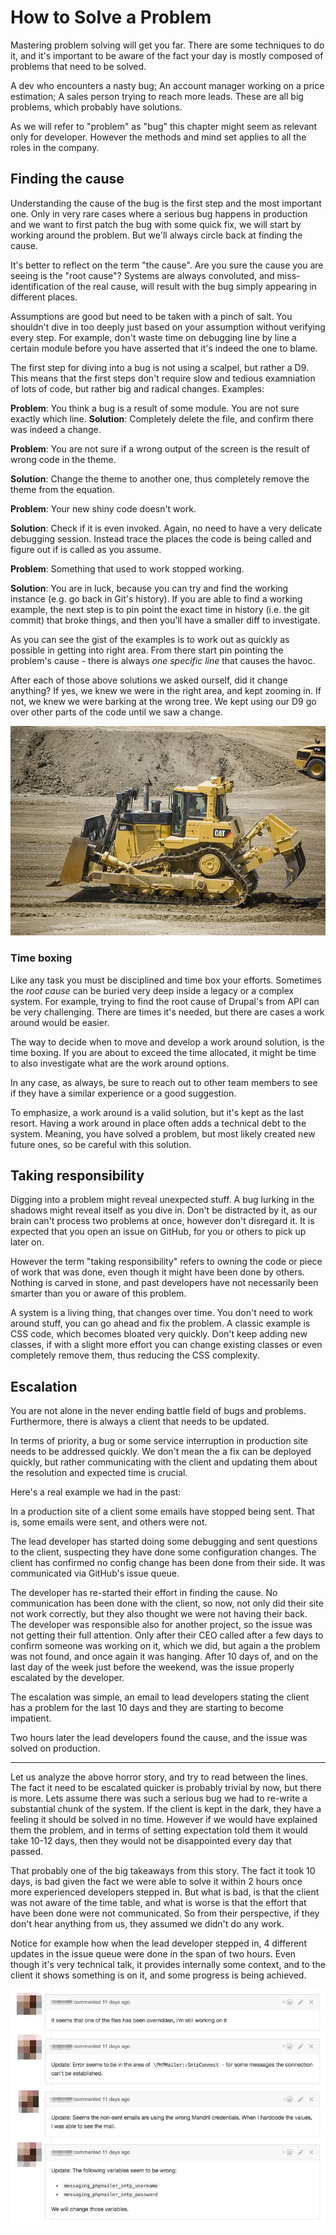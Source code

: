  # How to Solve a Problem

Mastering problem solving will get you far. There are some techniques to do it, and it's important to be aware of the fact your day is mostly composed of problems that need to be solved.

A dev who encounters a nasty bug; An account manager working on a price estimation; A sales person trying to reach more leads. These are all big problems, which probably have solutions.

As we will refer to "problem" as "bug" this chapter might seem as relevant only for developer. However the methods and mind set applies to all the roles in the company.

## Finding the cause

Understanding the cause of the bug is the first step and the most important one. Only in very rare cases where a serious bug happens in production and we want to first patch the bug with some quick fix, we will start by working around the problem. But we'll always circle back at finding the cause.

It's better to reflect on the term "the cause". Are you sure the cause you are seeing is the "root cause"?
Systems are always convoluted, and miss-identification of the real cause, will result with the bug simply appearing in different places.

Assumptions are good but need to be taken with a pinch of salt. You shouldn't dive in too deeply just based on your assumption without verifying every step. For example, don't waste time on debugging line by line a certain module before you have asserted that it's indeed the one to blame.

The first step for diving into a bug is not using a scalpel, but rather a D9. This means that the first steps don't require slow and tedious examniation of lots of code, but rather big and radical changes. Examples:

**Problem**: You think a bug is a result of some module. You are not sure exactly which line.
**Solution**: Completely delete the file, and confirm there was indeed a change.

**Problem**: You are not sure if a wrong output of the screen is the result of wrong code in the theme.

**Solution**: Change the theme to another one, thus completely remove the theme from the equation.

**Problem**: Your new shiny code doesn't work.

**Solution**: Check if it is even invoked. Again, no need to have a very delicate debugging session. Instead trace the places the code is being called and figure out if is called as you assume.

**Problem**: Something that used to work stopped working.

**Solution**: You are in luck, because you can try and find the working instance (e.g. go back in Git's history). If you are able to find a working example, the next step is to pin point the exact time in history (i.e. the git commit) that broke things, and then you'll have a smaller diff to investigate.

As you can see the gist of the examples is to work out as quickly as possible in getting into right area. From there start pin pointing the problem's cause - there is always *one specific line* that causes the havoc.

After each of those above solutions we asked ourself, did it change anything?
If yes, we knew we were in the right area, and kept zooming in.
If not, we knew we were barking at the wrong tree. We kept using our D9 go over other parts of the code until we saw a change.

![Caterpillar D9](images/solving_problem/image1.jpg)

### Time boxing

Like any task you must be disciplined and time box your efforts. Sometimes the _root cause_ can be buried very deep inside a legacy or a complex system. For example, trying to find the root cause of Drupal's from API can be very challenging. There are times it's needed, but there are cases a work around would be easier.

The way to decide when to move and develop a work around solution, is the time boxing. If you are about to exceed the time allocated, it might be time to also investigate what are the work around options.

In any case, as always, be sure to reach out to other team members to see if they have a similar experience or a good suggestion.

To emphasize, a work around is a valid solution, but it's kept as the last resort. Having a work around in place often adds a technical debt to the system. Meaning, you have solved a problem, but most likely created new future ones, so be careful with this solution.

## Taking responsibility

Digging into a problem might reveal unexpected stuff. A bug lurking in the shadows might reveal itself as you dive in.
Don't be distracted by it, as our brain can't process two problems at once, however don't disregard it. It is expected that you open an issue on GitHub, for you or others to pick up later on.

However the term "taking responsibility" refers to owning the code or piece of work that was done, even though it might have been done by others. Nothing is carved in stone, and past developers have not necessarily been smarter than you or aware of this problem.

A system is a living thing, that changes over time. You don't need to work around stuff, you can go ahead and fix the problem. A classic example is CSS code, which becomes bloated very quickly. Don't keep adding new classes, if with a slight more effort you can change existing classes or even completely remove them, thus reducing the CSS complexity.

## Escalation

You are not alone in the never ending battle field of bugs and problems. Furthermore, there is always a client  that needs to be updated.

In terms of priority, a bug or some service interruption in production site needs to be addressed quickly. We don't mean the a fix can be deployed quickly, but rather communicating with the client and updating them about the resolution and expected time is crucial.

Here's a real example we had in the past:

In a production site of a client some emails have stopped being sent. That is, some emails were sent, and others were not.

The lead developer has started doing some debugging and sent questions to the client, suspecting they have done some configuration changes.
The client has confirmed no config change has been done from their side. It was communicated via GitHub's issue queue.

The developer has re-started their effort in finding the cause. No communication has been done with the client, so now, not only did their site not work correctly, but they also thought we were not having their back.
The developer was responsible also for another project, so the issue was not getting their full attention.
Only after their CEO called after a few days to confirm someone was working on it, which we did, but again a the problem was not found, and once again it was hanging.
After 10 days of, and on the last day of the week just before the weekend, was the issue properly escalated by the developer.

The escalation was simple, an email to lead developers stating the client has a problem for the last 10 days and they are starting to become impatient.

Two hours later the lead developers found the cause, and the issue was solved on production.

---

Let us analyze the above horror story, and try to read between the lines. The fact it need to be escalated quicker is probably trivial by now, but there is more. Lets assume there was such a serious bug we had to re-write a substantial chunk of the system. If the client is kept in the dark, they have a feeling it should be solved in no time. However if we would have explained them the problem, and in terms of setting expectation told them it would take 10-12 days, then they would not be disappointed every day that passed.

That probably one of the big takeaways from this story. The fact it took 10 days, is bad given the fact we were able to solve it within 2 hours once more experienced developers stepped in. But what is bad, is that the client was not aware of the time table, and what is worse is that the effort that have been done were not communicated. So from their perspective, if they don't hear anything from us, they assumed we didn't do any work.

Notice for example how when the lead developer stepped in, 4 different updates in the issue queue were done in the span of two hours. Even though it's very technical talk, it provides internally some context, and to the client it shows something is on it, and some progress is being achieved.

![Constantly updating all the stakeholders](images/solving_problem/image2.jpg)
